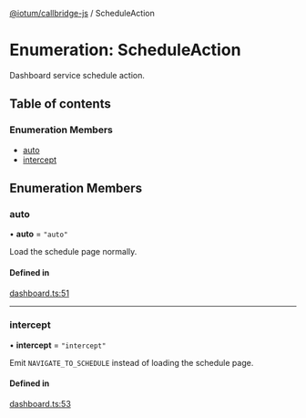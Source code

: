 [@iotum/callbridge-js](../README.md) / ScheduleAction

# Enumeration: ScheduleAction

Dashboard service schedule action.

## Table of contents

### Enumeration Members

- [auto](ScheduleAction.md#auto)
- [intercept](ScheduleAction.md#intercept)

## Enumeration Members

### auto

• **auto** = ``"auto"``

Load the schedule page normally.

#### Defined in

[dashboard.ts:51](https://github.com/iotum/callbridge-js/blob/ff4634b/src/dashboard.ts#L51)

___

### intercept

• **intercept** = ``"intercept"``

Emit `NAVIGATE_TO_SCHEDULE` instead of loading the schedule page.

#### Defined in

[dashboard.ts:53](https://github.com/iotum/callbridge-js/blob/ff4634b/src/dashboard.ts#L53)
